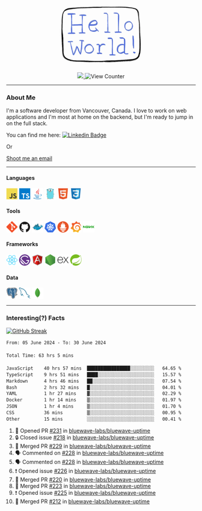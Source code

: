 <div align="center">
    <img src="./img/hello_world.webp" height="200px" width="">
    <div>
        <a href="https://www.linkedin.com/in/ajhollid">
            <img src="https://img.shields.io/badge/LinkedIn-blue"/>
        </a>
        <img src="https://komarev.com/ghpvc/?username=ajhollid&color=yellow" alt="View Counter">
    </div>
</div>

---

### About Me

I'm a software developer from Vancouver, Canada. I love to work on web applications and I'm most at home on the backend, but I'm ready to jump in on the full stack.

You can find me here: [![Linkedin Badge](https://img.shields.io/badge/-ajhollid-blue?style=flat&logo=Linkedin&logoColor=white)](https://www.linkedin.com/in/ajhollid)

Or

[Shoot me an email](mailto:ajhollid@gmail.com)

---

#### Languages

<div>
    <img src="./img/devicons/javascript-original.svg" width=30 height=30 alt="JavaScript">
    <img src="/img/devicons/typescript-original.svg" width=30 height=30 alt="TypeScript">
    <img src="./img/devicons/java-original.svg" width=30 height=30 alt="Java">
    <img src="./img/devicons/go-original.svg" width=30 height=30 alt="Golang">
    <img src="./img/devicons/html5-original.svg" width=30 height=30 alt="HTML 5">
    <img src="./img/devicons/css3-original.svg" width=30 height=30 alt="CSS 3">
</div>

#### Tools

<div>
    <img src="./img/devicons/git-original.svg" width=30 height=30 alt="Git">
    <img src="./img/devicons/github-original.svg" width=30 height=30 alt="Github">
    <img src="./img/devicons/docker-original.svg" width=30 
    height=30 alt="Docker">
    <img src="./img/devicons/kubernetes-original.svg" width=30 height=30 alt="K8">
    <img src="./img/devicons/prometheus-original.svg" width=30 height=30 alt="Prometheus">
    <img src="./img/devicons/grafana-original.svg" width=30 height=30 alt="Grafana">
    <img src="./img/devicons/nginx-original.svg" width=30 height=30 alt="Nginx">
</div>

#### Frameworks

<div>
    <img src="./img/devicons/react-original.svg" width=30 height=30 alt="React">
    <img src="./img/devicons/gatsby-original.svg" width=30 height=30 alt="Gatsby">
    <img src="./img/devicons/angularjs-original.svg" width=30 height=30 alt="AngularJS">
    <img src="./img/devicons/nodejs-original.svg" width=30 height=30 alt="NodeJS">
    <img src="./img/devicons/express-original.svg" width=30 height=30 alt="Express">
    <img src="./img/devicons/spring-original.svg" width=30 height=30 alt="Spring">
</div>

#### Data

<div>
    <img src="./img/devicons/postgresql-original.svg" width=30 height=30 alt="Postgresql">
    <img src="./img/devicons/mysql-original.svg" width=30 height=30 alt="Mysql">
    <img src="./img/devicons/mongodb-original.svg" width=30 height=30 alt="MongoDB">
</div>

---

### Interesting(?) Facts

[![GitHub Streak](http://github-readme-streak-stats.herokuapp.com?user=ajhollid)](https://git.io/streak-stats)

 <!--START_SECTION:waka-->

```txt
From: 05 June 2024 - To: 30 June 2024

Total Time: 63 hrs 5 mins

JavaScript    40 hrs 57 mins  ████████████████░░░░░░░░░   64.65 %
TypeScript    9 hrs 51 mins   ████░░░░░░░░░░░░░░░░░░░░░   15.57 %
Markdown      4 hrs 46 mins   ██░░░░░░░░░░░░░░░░░░░░░░░   07.54 %
Bash          2 hrs 32 mins   █░░░░░░░░░░░░░░░░░░░░░░░░   04.01 %
YAML          1 hr 27 mins    ▓░░░░░░░░░░░░░░░░░░░░░░░░   02.29 %
Docker        1 hr 14 mins    ▒░░░░░░░░░░░░░░░░░░░░░░░░   01.97 %
JSON          1 hr 4 mins     ▒░░░░░░░░░░░░░░░░░░░░░░░░   01.70 %
CSS           36 mins         ▒░░░░░░░░░░░░░░░░░░░░░░░░   00.95 %
Other         15 mins         ░░░░░░░░░░░░░░░░░░░░░░░░░   00.41 %
```

<!--END_SECTION:waka-->


<!--START_SECTION:activity-->
1. 💪 Opened PR [#231](https://github.com/bluewave-labs/bluewave-uptime/pull/231) in [bluewave-labs/bluewave-uptime](https://github.com/bluewave-labs/bluewave-uptime)
2. 🔒 Closed issue [#218](https://github.com/bluewave-labs/bluewave-uptime/issues/218) in [bluewave-labs/bluewave-uptime](https://github.com/bluewave-labs/bluewave-uptime)
3. 🎉 Merged PR [#229](https://github.com/bluewave-labs/bluewave-uptime/pull/229) in [bluewave-labs/bluewave-uptime](https://github.com/bluewave-labs/bluewave-uptime)
4. 🗣 Commented on [#228](https://github.com/bluewave-labs/bluewave-uptime/pull/228#issuecomment-2197864395) in [bluewave-labs/bluewave-uptime](https://github.com/bluewave-labs/bluewave-uptime)
5. 🗣 Commented on [#228](https://github.com/bluewave-labs/bluewave-uptime/pull/228#issuecomment-2197173274) in [bluewave-labs/bluewave-uptime](https://github.com/bluewave-labs/bluewave-uptime)
6. ❗ Opened issue [#226](https://github.com/bluewave-labs/bluewave-uptime/issues/226) in [bluewave-labs/bluewave-uptime](https://github.com/bluewave-labs/bluewave-uptime)
7. 🎉 Merged PR [#220](https://github.com/bluewave-labs/bluewave-uptime/pull/220) in [bluewave-labs/bluewave-uptime](https://github.com/bluewave-labs/bluewave-uptime)
8. 🎉 Merged PR [#223](https://github.com/bluewave-labs/bluewave-uptime/pull/223) in [bluewave-labs/bluewave-uptime](https://github.com/bluewave-labs/bluewave-uptime)
9. ❗ Opened issue [#225](https://github.com/bluewave-labs/bluewave-uptime/issues/225) in [bluewave-labs/bluewave-uptime](https://github.com/bluewave-labs/bluewave-uptime)
10. 🎉 Merged PR [#212](https://github.com/bluewave-labs/bluewave-uptime/pull/212) in [bluewave-labs/bluewave-uptime](https://github.com/bluewave-labs/bluewave-uptime)
<!--END_SECTION:activity-->
